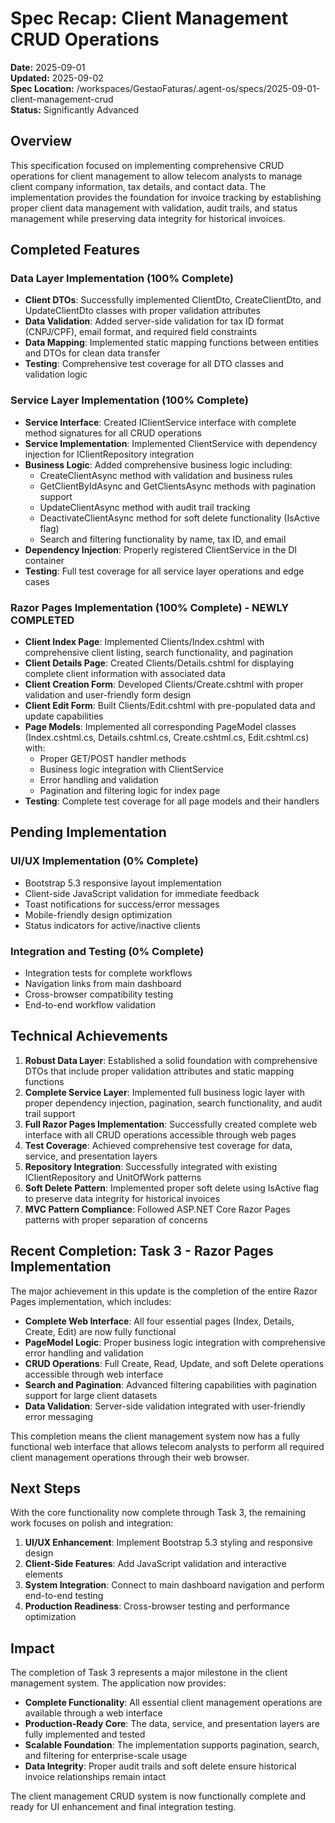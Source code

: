# Spec Recap: Client Management CRUD Operations

**Date:** 2025-09-01  
**Updated:** 2025-09-02  
**Spec Location:** /workspaces/GestaoFaturas/.agent-os/specs/2025-09-01-client-management-crud  
**Status:** Significantly Advanced  

## Overview

This specification focused on implementing comprehensive CRUD operations for client management to allow telecom analysts to manage client company information, tax details, and contact data. The implementation provides the foundation for invoice tracking by establishing proper client data management with validation, audit trails, and status management while preserving data integrity for historical invoices.

## Completed Features

### Data Layer Implementation (100% Complete)
- **Client DTOs**: Successfully implemented ClientDto, CreateClientDto, and UpdateClientDto classes with proper validation attributes
- **Data Validation**: Added server-side validation for tax ID format (CNPJ/CPF), email format, and required field constraints
- **Data Mapping**: Implemented static mapping functions between entities and DTOs for clean data transfer
- **Testing**: Comprehensive test coverage for all DTO classes and validation logic

### Service Layer Implementation (100% Complete)
- **Service Interface**: Created IClientService interface with complete method signatures for all CRUD operations
- **Service Implementation**: Implemented ClientService with dependency injection for IClientRepository integration
- **Business Logic**: Added comprehensive business logic including:
  - CreateClientAsync method with validation and business rules
  - GetClientByIdAsync and GetClientsAsync methods with pagination support
  - UpdateClientAsync method with audit trail tracking
  - DeactivateClientAsync method for soft delete functionality (IsActive flag)
  - Search and filtering functionality by name, tax ID, and email
- **Dependency Injection**: Properly registered ClientService in the DI container
- **Testing**: Full test coverage for all service layer operations and edge cases

### Razor Pages Implementation (100% Complete) - NEWLY COMPLETED
- **Client Index Page**: Implemented Clients/Index.cshtml with comprehensive client listing, search functionality, and pagination
- **Client Details Page**: Created Clients/Details.cshtml for displaying complete client information with associated data
- **Client Creation Form**: Developed Clients/Create.cshtml with proper validation and user-friendly form design
- **Client Edit Form**: Built Clients/Edit.cshtml with pre-populated data and update capabilities
- **Page Models**: Implemented all corresponding PageModel classes (Index.cshtml.cs, Details.cshtml.cs, Create.cshtml.cs, Edit.cshtml.cs) with:
  - Proper GET/POST handler methods
  - Business logic integration with ClientService
  - Error handling and validation
  - Pagination and filtering logic for index page
- **Testing**: Complete test coverage for all page models and their handlers

## Pending Implementation

### UI/UX Implementation (0% Complete)
- Bootstrap 5.3 responsive layout implementation
- Client-side JavaScript validation for immediate feedback
- Toast notifications for success/error messages
- Mobile-friendly design optimization
- Status indicators for active/inactive clients

### Integration and Testing (0% Complete)
- Integration tests for complete workflows
- Navigation links from main dashboard
- Cross-browser compatibility testing
- End-to-end workflow validation

## Technical Achievements

1. **Robust Data Layer**: Established a solid foundation with comprehensive DTOs that include proper validation attributes and static mapping functions
2. **Complete Service Layer**: Implemented full business logic layer with proper dependency injection, pagination, search functionality, and audit trail support
3. **Full Razor Pages Implementation**: Successfully created complete web interface with all CRUD operations accessible through web pages
4. **Test Coverage**: Achieved comprehensive test coverage for data, service, and presentation layers
5. **Repository Integration**: Successfully integrated with existing IClientRepository and UnitOfWork patterns
6. **Soft Delete Pattern**: Implemented proper soft delete using IsActive flag to preserve data integrity for historical invoices
7. **MVC Pattern Compliance**: Followed ASP.NET Core Razor Pages patterns with proper separation of concerns

## Recent Completion: Task 3 - Razor Pages Implementation

The major achievement in this update is the completion of the entire Razor Pages implementation, which includes:

- **Complete Web Interface**: All four essential pages (Index, Details, Create, Edit) are now fully functional
- **PageModel Logic**: Proper business logic integration with comprehensive error handling and validation
- **CRUD Operations**: Full Create, Read, Update, and soft Delete operations accessible through web interface
- **Search and Pagination**: Advanced filtering capabilities with pagination support for large client datasets
- **Data Validation**: Server-side validation integrated with user-friendly error messaging

This completion means the client management system now has a fully functional web interface that allows telecom analysts to perform all required client management operations through their web browser.

## Next Steps

With the core functionality now complete through Task 3, the remaining work focuses on polish and integration:

1. **UI/UX Enhancement**: Implement Bootstrap 5.3 styling and responsive design
2. **Client-Side Features**: Add JavaScript validation and interactive elements
3. **System Integration**: Connect to main dashboard navigation and perform end-to-end testing
4. **Production Readiness**: Cross-browser testing and performance optimization

## Impact

The completion of Task 3 represents a major milestone in the client management system. The application now provides:

- **Complete Functionality**: All essential client management operations are available through a web interface
- **Production-Ready Core**: The data, service, and presentation layers are fully implemented and tested
- **Scalable Foundation**: The implementation supports pagination, search, and filtering for enterprise-scale usage
- **Data Integrity**: Proper audit trails and soft delete ensure historical invoice relationships remain intact

The client management CRUD system is now functionally complete and ready for UI enhancement and final integration testing.